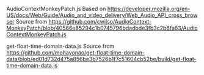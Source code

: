 AudioContextMonkeyPatch.js
Based on https://developer.mozilla.org/en-US/docs/Web/Guide/Audio_and_video_delivery/Web_Audio_API_cross_browser
Source from https://github.com/cwilso/AudioContext-MonkeyPatch/blob/40566e85294c1b0745796bdadbde3fb3c2b6fa63/AudioContextMonkeyPatch.js

get-float-time-domain-data.js
Source from https://github.com/mohayonao/get-float-time-domain-data/blob/ed01d732d475a856be3b7526b1f7c51604cb52be/build/get-float-time-domain-data.js
